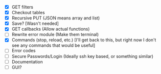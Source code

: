 - [x] GET filters
- [x] Checkout tables
- [x] Recursive PUT (JSON means array and list)
- [x] Save? [Wasn't needed]
- [x] GET callbacks (Allow actual functions)
- [ ] Rewrite error module (Make them terminal)
- [x] Commands (stop, reload, etc.) [I'll get back to this, but right now I don't see any commands that would be useful]
- [ ] Error codes
- [ ] Secure Passwords/Login (Ideally ssh key based, or something similar)
- [ ] Documentation
- [ ] GUI?